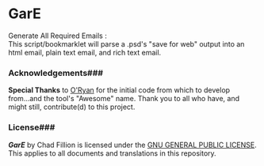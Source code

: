 GarE
============

Generate All Required Emails :<br>
This script/bookmarklet will parse a .psd's "save for web"  output into an html email, plain text email, and rich text email.


### Acknowledgements###

**Special Thanks** to [O'Ryan](https://github.com/ORyan) for the initial code from which to develop from...and the tool's "Awesome" name. Thank you to all who have, and might still, contribute(d) to this project.


### License###
**_GarE_** by Chad Fillion is licensed under the [GNU GENERAL PUBLIC LICENSE](https://www.gnu.org/copyleft/gpl.html). This applies to all documents and translations in this repository.
